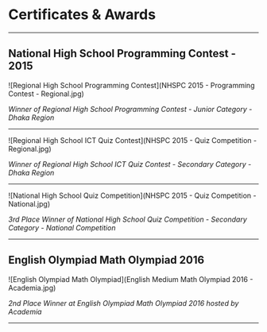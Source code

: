 # Certificates & Awards

---

## National High School Programming Contest - 2015

![Regional High School Programming Contest](NHSPC 2015 - Programming Contest - Regional.jpg)

_Winner of Regional High School Programming Contest - Junior Category - Dhaka Region_

---

![Regional High School ICT Quiz Contest](NHSPC 2015 - Quiz Competition - Regional.jpg)

_Winner of Regional High School ICT Quiz Contest - Secondary Category - Dhaka Region_

---

![National High School Quiz Competition](NHSPC 2015 - Quiz Competition - National.jpg)

_3rd Place Winner of National High School Quiz Competition - Secondary Category - National Competition_

---

## English Olympiad Math Olympiad 2016

![English Olympiad Math Olympiad](English Medium Math Olympiad 2016 - Academia.jpg)

_2nd Place Winner at English Olympiad Math Olympiad 2016 hosted by Academia_

---
